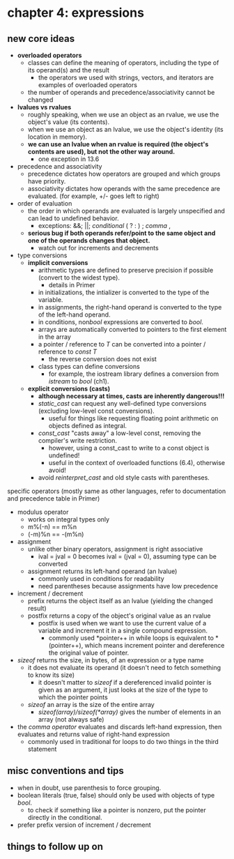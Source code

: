 # chapter 4: expressions

## new core ideas
- **overloaded operators**
	- classes can define the meaning of operators, including the type of its operand(s) and the result
		- the operators we used with strings, vectors, and iterators are examples of overloaded operators
	- the number of operands and precedence/associativity cannot be changed
- **lvalues vs rvalues**
	- roughly speaking, when we use an object as an rvalue, we use the object's value (its contents).
	- when we use an object as an lvalue, we use the object's identity (its location in memory).
	- **we can use an lvalue when an rvalue is required (the object's contents are used), but not the other way around.**
		- one exception in 13.6
- precedence and associativity
	- precedence dictates how operators are grouped and which groups have priority.
	- associativity dictates how operands with the same precedence are evaluated. (for example, +/- goes left to right)
- order of evaluation
	- the order in which operands are evaluated is largely unspecified and can lead to undefined behavior.
		- exceptions: &&; ||; *conditional* ( ? : ) ; *comma* ,
	- **serious bug if both operands refer/point to the same object and one of the operands changes that object.**	
		- watch out for increments and decrements
- type conversions
	- **implicit conversions** 
		- arithmetic types are defined to preserve precision if possible (convert to the widest type).
			- details in Primer
		- in initializations, the intializer is converted to the type of the variable.
		- in assignments, the right-hand operand is converted to the type of the left-hand operand.
		- in conditions, non*bool* expressions are converted to *bool*.
		- arrays are automatically converted to pointers to the first element in the array
		- a pointer / reference to *T* can be converted into a pointer / reference to *const T*
			- the reverse conversion does not exist
		- class types can define conversions
			- for example, the iostream library defines a conversion from *istream* to *bool* (ch1).
	- **explicit conversions (casts)**
		- **although necessary at times, casts are inherently dangerous!!!**
		- *static_cast* can request any well-defined type conversions (excluding low-level const conversions).
			- useful for things like requesting floating point arithmetic on objects defined as integral.
		- *const_cast* "casts away" a low-level const, removing the compiler's write restriction.
			- however, using a const_cast to write to a const object is undefined!
			- useful in the context of overloaded functions (6.4), otherwise avoid!
		- avoid *reinterpret_cast* and old style casts with parentheses.

specific operators (mostly same as other languages, refer to documentation and precedence table in Primer)

- modulus operator
	- works on integral types only
	- m%(-n) == m%n 
	- (-m)%n == -(m%n)
- assignment
	- unlike other binary operators, assignment is right associative
		- ival = jval = 0 becomes ival = (jval = 0), assuming type can be converted
	- assignment returns its left-hand operand (an lvalue)
		- commonly used in conditions for readability
		- need parentheses because assignments have low precedence
- increment / decrement
	- prefix returns the object itself as an lvalue (yielding the changed result)
	- postfix returns a copy of the object's original value as an rvalue
		- postfix is used when we want to use the current value of a variable and increment it in a single compound expression.
			- commonly used &ast;pointer++ in while loops is equivalent to &ast;(pointer++), which means increment pointer and dereference the original value of pointer.
- *sizeof* returns the size, in bytes, of an expression or a type name
	- it does not evaluate its operand (it doesn't need to fetch something to know its size)
		- it doesn't matter to *sizeof* if a dereferenced invalid pointer is given as an argument, it just looks at the size of the type to which the pointer points
	- *sizeof* an array is the size of the entire array
		- *sizeof(array)/sizeof(&ast;array)* gives the number of elements in an array (not always safe)
- the *comma operator* evaluates and discards left-hand expression, then evaluates and returns value of right-hand expression
	- commonly used in traditional for loops to do two things in the third statement


## misc conventions and tips
- when in doubt, use parenthesis to force grouping.
- boolean literals (true, false) should only be used with objects of type *bool*.
	- to check if something like a pointer is nonzero, put the pointer directly in the conditional.
- prefer prefix version of increment / decrement


## things to follow up on